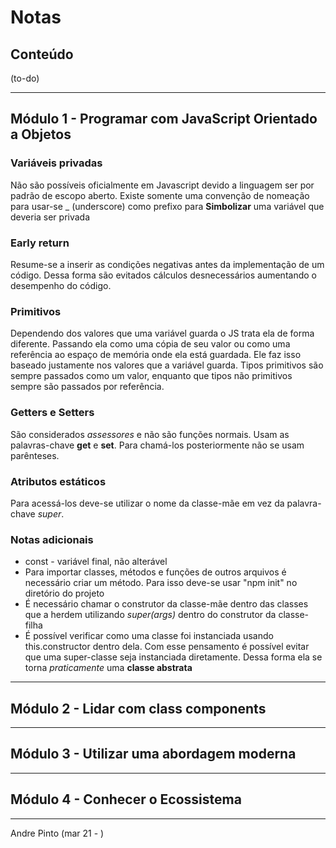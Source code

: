 # Notas
## Conteúdo
(to-do)

---

## Módulo 1 - Programar com JavaScript Orientado a Objetos
### Variáveis privadas
Não são possíveis oficialmente em Javascript devido a linguagem ser por padrão de escopo aberto. Existe somente uma convenção de nomeação para usar-se \_ (underscore) como prefixo para **Simbolizar** uma variável que deveria ser privada

### Early return
Resume-se a inserir as condições negativas antes da implementação de um código. Dessa forma são evitados cálculos desnecessários aumentando o desempenho do código.

### Primitivos
Dependendo dos valores que uma variável guarda o JS trata ela de forma diferente. Passando ela como uma cópia de seu valor ou como uma referência ao espaço de memória onde ela está guardada. Ele faz isso baseado justamente nos valores que a variável guarda. Tipos primitivos são sempre passados como um valor, enquanto que tipos não primitivos sempre são passados por referência.

### Getters e Setters
São considerados *assessores* e não são funções normais. Usam as palavras-chave **get** e **set**. Para chamá-los posteriormente não se usam parênteses.

### Atributos estáticos
Para acessá-los deve-se utilizar o nome da classe-mãe em vez da palavra-chave *super*.

### Notas adicionais
* const - variável final, não alterável
* Para importar classes, métodos e funções de outros arquivos é necessário criar um método. Para isso deve-se usar "npm init" no diretório do projeto
* É necessário chamar o construtor da classe-mãe dentro das classes que a herdem utilizando *super(args)* dentro do construtor da classe-filha
* É possível verificar como uma classe foi instanciada usando this.constructor dentro dela. Com esse pensamento é possível evitar que uma super-classe seja instanciada diretamente. Dessa forma ela se torna *praticamente* uma **classe abstrata**

---

## Módulo 2 - Lidar com class components

---

## Módulo 3 - Utilizar uma abordagem moderna

---

## Módulo 4 - Conhecer o Ecossistema

---
Andre Pinto (mar 21 - )
